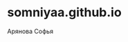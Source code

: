 # somniyaa.github.io
<!DOCTYPE html>
<html lang="ru">
<head>
<title>Aryanova</title>
<link rel="stylesheet" href="style.css">
</head>
<body>
<div class="text">Арянова Софья</div>
</body>
</html>
